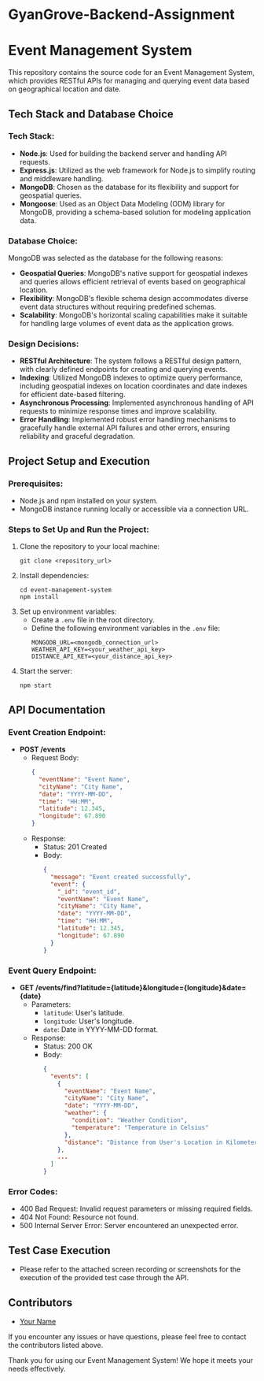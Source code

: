 # GyanGrove-Backend-Assignment
# Event Management System

This repository contains the source code for an Event Management System, which provides RESTful APIs for managing and querying event data based on geographical location and date.

## Tech Stack and Database Choice

### Tech Stack:
- **Node.js**: Used for building the backend server and handling API requests.
- **Express.js**: Utilized as the web framework for Node.js to simplify routing and middleware handling.
- **MongoDB**: Chosen as the database for its flexibility and support for geospatial queries.
- **Mongoose**: Used as an Object Data Modeling (ODM) library for MongoDB, providing a schema-based solution for modeling application data.

### Database Choice:
MongoDB was selected as the database for the following reasons:
- **Geospatial Queries**: MongoDB's native support for geospatial indexes and queries allows efficient retrieval of events based on geographical location.
- **Flexibility**: MongoDB's flexible schema design accommodates diverse event data structures without requiring predefined schemas.
- **Scalability**: MongoDB's horizontal scaling capabilities make it suitable for handling large volumes of event data as the application grows.

### Design Decisions:
- **RESTful Architecture**: The system follows a RESTful design pattern, with clearly defined endpoints for creating and querying events.
- **Indexing**: Utilized MongoDB indexes to optimize query performance, including geospatial indexes on location coordinates and date indexes for efficient date-based filtering.
- **Asynchronous Processing**: Implemented asynchronous handling of API requests to minimize response times and improve scalability.
- **Error Handling**: Implemented robust error handling mechanisms to gracefully handle external API failures and other errors, ensuring reliability and graceful degradation.

## Project Setup and Execution

### Prerequisites:
- Node.js and npm installed on your system.
- MongoDB instance running locally or accessible via a connection URL.

### Steps to Set Up and Run the Project:
1. Clone the repository to your local machine:
   ```
   git clone <repository_url>
   ```
2. Install dependencies:
   ```
   cd event-management-system
   npm install
   ```
3. Set up environment variables:
   - Create a `.env` file in the root directory.
   - Define the following environment variables in the `.env` file:
     ```
     MONGODB_URL=<mongodb_connection_url>
     WEATHER_API_KEY=<your_weather_api_key>
     DISTANCE_API_KEY=<your_distance_api_key>
     ```
4. Start the server:
   ```
   npm start
   ```

## API Documentation

### Event Creation Endpoint:
- **POST /events**
  - Request Body:
    ```json
    {
      "eventName": "Event Name",
      "cityName": "City Name",
      "date": "YYYY-MM-DD",
      "time": "HH:MM",
      "latitude": 12.345,
      "longitude": 67.890
    }
    ```
  - Response:
    - Status: 201 Created
    - Body:
      ```json
      {
        "message": "Event created successfully",
        "event": {
          "_id": "event_id",
          "eventName": "Event Name",
          "cityName": "City Name",
          "date": "YYYY-MM-DD",
          "time": "HH:MM",
          "latitude": 12.345,
          "longitude": 67.890
        }
      }
      ```

### Event Query Endpoint:
- **GET /events/find?latitude={latitude}&longitude={longitude}&date={date}**
  - Parameters:
    - `latitude`: User's latitude.
    - `longitude`: User's longitude.
    - `date`: Date in YYYY-MM-DD format.
  - Response:
    - Status: 200 OK
    - Body:
      ```json
      {
        "events": [
          {
            "eventName": "Event Name",
            "cityName": "City Name",
            "date": "YYYY-MM-DD",
            "weather": {
              "condition": "Weather Condition",
              "temperature": "Temperature in Celsius"
            },
            "distance": "Distance from User's Location in Kilometers"
          },
          ...
        ]
      }
      ```

### Error Codes:
- 400 Bad Request: Invalid request parameters or missing required fields.
- 404 Not Found: Resource not found.
- 500 Internal Server Error: Server encountered an unexpected error.

## Test Case Execution

- Please refer to the attached screen recording or screenshots for the execution of the provided test case through the API.

## Contributors

- [Your Name](https://github.com/your_username)

If you encounter any issues or have questions, please feel free to contact the contributors listed above.

Thank you for using our Event Management System! We hope it meets your needs effectively.
